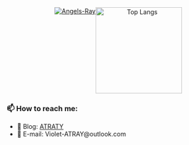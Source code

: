 <div align="center">
  <div style="display: flex; justify-content: center;">
    <a href="https://github.com/Angels-Ray/" target="_blank">
      <img src="https://github-readme-stats.vercel.app/api?username=Angels-Ray&show_icons=true&theme=onedark" alt="Angels-Ray" />
    </a>
    <a href="https://github.com/Angels-Ray/" target="_blank">
      <img src="https://github-readme-stats.vercel.app/api/top-langs/?username=Angels-Ray&layout=compact&theme=onedark" alt="Top Langs" height="195px" />
    </a>
  </div>
</div>



### 📫 How to reach me: 
  
  * 📓 Blog: [ATRATY](https://www.atray.cn)
  * 📧 E-mail: Violet-ATRAY&#64;outlook&#46;com



